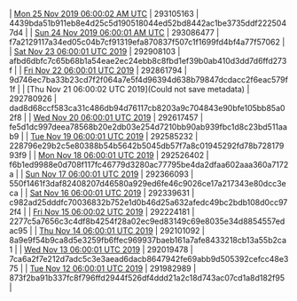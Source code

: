 | [Mon 25 Nov 2019 06:00:02 AM UTC](https://transfer.sh/6rp4R/dashninja-dbdump-20191125070002.tar.bz2) | 293105163 | 4439bda51b911eb8e4d25c5d190518044ed52bd8442ac1be3735ddf2225047d4 | 
| [Sun 24 Nov 2019 06:00:01 AM UTC](https://transfer.sh/w8fmQ/dashninja-dbdump-20191124070001.tar.bz2) | 293086477 | f7a2129117a34ed05c04b7cf91319efa870837f507c1f1699fd4bf4a77f57062 | 
| [Sat Nov 23 06:00:01 UTC 2019](https://transfer.sh/Y1x2C/dashninja-dbdump-20191123070001.tar.bz2) | 292908103 | afbd6dbfc7c65b68b1a54eae2ec24ebb8c8fbd1ef39b0ab410d3dd7d6ffd273f | 
| [Fri Nov 22 06:00:01 UTC 2019](https://transfer.sh/dogXA/dashninja-dbdump-20191122070001.tar.bz2) | 292861794 | 9d746ec7ba33b23cd7f2f064a7e5f4d96394d638b79847dcdacc2f6eac579f1f | 
| [Thu Nov 21 06:00:02 UTC 2019](Could not save metadata) | 292780926 | dad8d68ccf583ca31c486db94d76117cb8203a9c704843e90bfe105bb85a02f8 | 
| [Wed Nov 20 06:00:01 UTC 2019](https://transfer.sh/bys3q/dashninja-dbdump-20191120070001.tar.bz2) | 292617457 | fe5d1dc997deea78568b20e2db03e254d7210bb90ab939fbc1d8c23bd511aab9 | 
| [Tue Nov 19 06:00:01 UTC 2019]() | 292585232 | 228796e29b2c5e80388b54b5642b5045db57f7a8c01945292fd78b72817993f9 | 
| [Mon Nov 18 06:00:01 UTC 2019](https://transfer.sh/2hoh9/dashninja-dbdump-20191118070001.tar.bz2) | 292526402 | f6b1ed9988e0d708f117fc46779d3280ac77795be4da2dfaa602aaa360a7172a | 
| [Sun Nov 17 06:00:01 UTC 2019](https://transfer.sh/15aY62/dashninja-dbdump-20191117070001.tar.bz2) | 292366093 | 550f1461f3daf82408207d46580a929ed6fe46c9026ce17a217343e80dcc3eca | 
| [Sat Nov 16 06:00:01 UTC 2019](https://transfer.sh/Vligj/dashninja-dbdump-20191116070001.tar.bz2) | 292339631 | c982ad25dddfc70036832b752e1d0b46d25a632afedc49bc2bdb108d0cc972f4 | 
| [Fri Nov 15 06:00:02 UTC 2019](https://transfer.sh/B9Cgp/dashninja-dbdump-20191115070002.tar.bz2) | 292224181 | 2277c5a7656c3c4df8b4254f28a02ec9ed83149c69e8035e34d8854557edac95 | 
| [Thu Nov 14 06:00:01 UTC 2019](https://transfer.sh/gr0tF/dashninja-dbdump-20191114070001.tar.bz2) | 292101092 | 8a9e9f54b9ca8d5e3259fb6ffec969937baeb161a7afe8433218cb13a55b2ca1 | 
| [Wed Nov 13 06:00:01 UTC 2019](https://transfer.sh/1mjmR/dashninja-dbdump-20191113070001.tar.bz2) | 292019478 | 7ca6a2f7e212d7adc5c3e3aead6dacb8647942fe69abb9d505392cefcc48e375 | 
| [Tue Nov 12 06:00:01 UTC 2019](https://transfer.sh/yhUPm/dashninja-dbdump-20191112070001.tar.bz2) | 291982989 | 873f2ba91b337fc8f796ffd2944f526df4ddd21a2c18d743ac07cd1a8d182f95 | 
